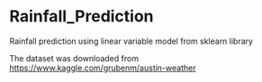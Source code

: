 # Rainfall_Prediction
Rainfall prediction using linear variable model from sklearn library

The dataset was downloaded from https://www.kaggle.com/grubenm/austin-weather
